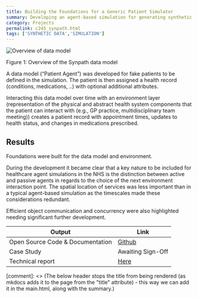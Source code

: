 ```yaml
---
title: Building the Foundations for a Generic Patient Simulator
summary: Developing an agent-based simulation for generating synthetic patient pathways and scenario modelling for healthcare specific implementations.
category: Projects
permalink: c245_synpath.html
tags: ['SYNTHETIC DATA','SIMULATION']
---
```


![Overview of data model](../images/c245fig1.png)
<figcaption>Figure 1: Overview of the Synpath data model</figcaption>

A data model (“Patient Agent”) was developed for fake patients to be defined in the simulation.  The patient is then assigned a health record (conditions, medications,  ..) with optional additional attributes.

Interacting this data model over time with an environment layer (representation of the physical and abstract health system components that the patient can interact with (e.g., GP practice, multidisciplinary team meeting)) creates a patient record with appointment times, updates to health status, and changes in medications prescribed.

## Results

Foundations were built for the data model and environment.

During the development it became clear that a key nature to be included for healthcare agent simulations in the NHS is the distinction between active and passive agents in regards to the choice of the next environment interaction point.   The spatial location of services was less important than in a typical agent-based simulation as the timescales made these considerations redundant.

Efficient object communication and concurrency were also highlighted needing significant further development.

| Output | Link |
| ---- | ---- |
| Open Source Code & Documentation | [Github](https://github.com/nhsx/SynPath) |
| Case Study | Awaiting Sign-Off |
| Technical report | [Here](https://github.com/nhsx/SynPath/blob/master/reports/REDACTED_C245%20ABM%20Patient%20Pathways_Final%20Report_V3_28042021.cleaned.pdf) |

[comment]: <> (The below header stops the title from being rendered (as mkdocs adds it to the page from the "title" attribute) - this way we can add it in the main.html, along with the summary.)
#
